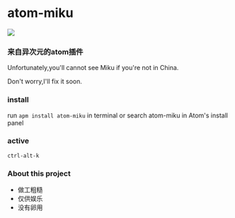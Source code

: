 # atom-miku

![](http://ww2.sinaimg.cn/large/b29e5633gw1ezqv9qp6eeg209n0941kx.gif)

### 来自异次元的atom插件

Unfortunately,you'll cannot see Miku if you're not in China.

Don't worry,I'll fix it soon.

### install

run `apm install atom-miku` in terminal or search atom-miku in Atom's install panel

### active 

`ctrl-alt-k`

### About this project
 - 做工粗糙
 - 仅供娱乐
 - 没有卵用


